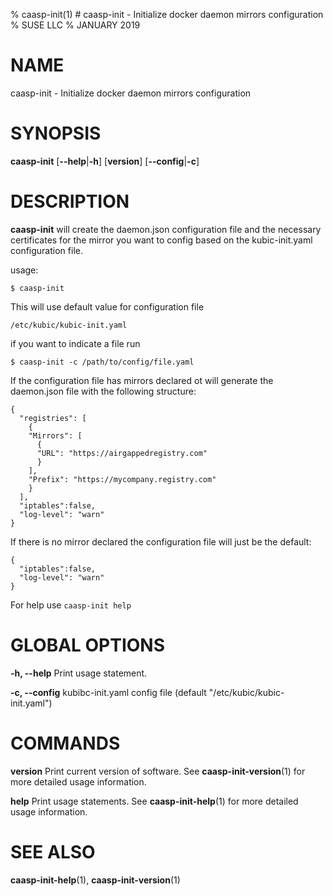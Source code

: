 % caasp-init(1) # caasp-init - Initialize docker daemon mirrors configuration
% SUSE LLC
% JANUARY 2019
# NAME
caasp-init - Initialize docker daemon mirrors configuration

# SYNOPSIS
**caasp-init**
[**--help**|**-h**]
[**version**]
[**--config**|**-c**]

# DESCRIPTION
**caasp-init** will create the daemon.json configuration file and the necessary certificates for the mirror you want
to config based on the kubic-init.yaml configuration file.

usage:

`$ caasp-init`

This will use default value for configuration file

`/etc/kubic/kubic-init.yaml`

if you want to indicate a file run

`$ caasp-init -c /path/to/config/file.yaml`

If the configuration file has mirrors declared ot will generate the daemon.json
file with the following structure:

```
{
  "registries": [
    {
    "Mirrors": [
      {
      "URL": "https://airgappedregistry.com"
      }
    ],
    "Prefix": "https://mycompany.registry.com"
    }
  ],
  "iptables":false,
  "log-level": "warn"
}
```

If there is no mirror declared the configuration file will just be the default:

```
{
  "iptables":false,
  "log-level": "warn"
}
```

For help use `caasp-init help`

# GLOBAL OPTIONS

**-h, --help**
  Print usage statement.

**-c, --config**
  kubibc-init.yaml config file (default "/etc/kubic/kubic-init.yaml")

# COMMANDS

**version**
  Print current version of software. See **caasp-init-version**(1) for more detailed
  usage information.

**help**
  Print usage statements. See **caasp-init-help**(1)
  for more detailed usage information.

# SEE ALSO
**caasp-init-help**(1),
**caasp-init-version**(1)

[1]: https://docs.helm.sh

